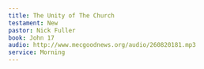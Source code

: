 ```yaml
---
title: The Unity of The Church
testament: New
pastor: Nick Fuller
book: John 17
audio: http://www.mecgoodnews.org/audio/260820181.mp3
service: Morning
---
```

